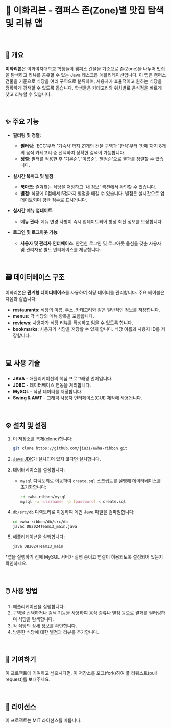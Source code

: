 # 🎀 이화리본 - 캠퍼스 존(Zone)별 맛집 탐색 및 리뷰 앱

<br>

## 📖 개요

**이화리본**은 이화여자대학교 학생들이 캠퍼스 건물을 기준으로 존(Zone)을 나누어 맛집을 탐색하고 리뷰를 공유할 수 있는 Java 데스크톱 애플리케이션입니다. 이 앱은 캠퍼스 건물을 기준으로 식당을 여러 구역으로 분류하여, 사용자가 효율적이고 원하는 식당을 정확하게 검색할 수 있도록 돕습니다. 학생들은 카테고리와 위치별로 음식점을 빠르게 찾고 리뷰할 수 있습니다.

<br>

## ✨ 주요 기능

  - **필터링 및 정렬**:

      - **필터링**: 'ECC'부터 '기숙사'까지 21개의 건물 구역과 '한식'부터 '카페'까지 8개의 음식 카테고리 중 선택하여 정확한 검색이 가능합니다.
      - **정렬**: 필터를 적용한 후 '기본순', '이름순', '별점순'으로 결과를 정렬할 수 있습니다.

  - **실시간 북마크 및 별점**:

      - **북마크**: 즐겨찾는 식당을 저장하고 '내 정보' 섹션에서 확인할 수 있습니다.
      - **별점**: 식당에 0점에서 5점까지 별점을 매길 수 있습니다. 별점은 실시간으로 업데이트되며 평균 점수로 표시됩니다.

  - **실시간 메뉴 업데이트**:

      - **메뉴 관리**: 메뉴 변경 사항이 즉시 업데이트되어 항상 최신 정보를 보장합니다.

  - **로그인 및 로그아웃 기능**:

      - **사용자 및 관리자 인터페이스**: 안전한 로그인 및 로그아웃 옵션을 갖춘 사용자 및 관리자용 별도 인터페이스를 제공합니다.
   

<br>


## 🗃️ 데이터베이스 구조

이화리본은 **관계형 데이터베이스**를 사용하여 식당 데이터를 관리합니다. 주요 테이블은 다음과 같습니다:

  - **restaurants**: 식당의 이름, 주소, 카테고리와 같은 일반적인 정보를 저장합니다.
  - **menus**: 각 식당의 메뉴 항목을 포함합니다.
  - **reviews**: 사용자가 식당 리뷰를 작성하고 읽을 수 있도록 합니다.
  - **bookmarks**: 사용자가 식당을 저장할 수 있게 합니다. 식당 이름과 사용자 ID를 저장합니다.


<br>


## 💻 사용 기술

  - **JAVA** - 애플리케이션의 핵심 프로그래밍 언어입니다.
  - **JDBC** - 데이터베이스 연동을 처리합니다.
  - **MySQL** - 식당 데이터를 저장합니다.
  - **Swing & AWT** - 그래픽 사용자 인터페이스(GUI) 제작에 사용됩니다.

<br>


## ⚙️ 설치 및 설정

1.  이 저장소를 복제(clone)합니다:

    ```bash
    git clone https://github.com/jiu31/ewha-ribbon.git
    ```

2.  [Java JDK](https://www.oracle.com/java/technologies/javase-downloads.html)가 설치되어 있지 않다면 설치합니다.

3.  데이터베이스를 설정합니다:

      - `mysql` 디렉토리로 이동하여 `create.sql` 스크립트를 실행해 데이터베이스를 초기화합니다:
        ```bash
        cd ewha-ribbon/mysql
        mysql -u [username] -p [password] < create.sql
        ```

4.  `db/src/db` 디렉토리로 이동하여 메인 Java 파일을 컴파일합니다:

    ```bash
    cd ewha-ribbon/db/src/db
    javac DB2024Team13_main.java
    ```

5.  애플리케이션을 실행합니다:

    ```bash
    java DB2024Team13_main
    ```

*앱을 실행하기 전에 MySQL 서버가 실행 중이고 연결이 허용되도록 설정되어 있는지 확인하세요.

<br>


## 🖱️ 사용 방법

1.  애플리케이션을 실행합니다.
2.  구역을 선택하거나 검색 기능을 사용하여 음식 종류나 별점 등으로 결과를 필터링하며 식당을 탐색합니다.
3.  각 식당의 상세 정보를 확인합니다.
4.  방문한 식당에 대한 별점과 리뷰를 추가합니다.


<br>


## 🤝 기여하기

이 프로젝트에 기여하고 싶으시다면, 이 저장소를 포크(fork)하여 풀 리퀘스트(pull request)를 보내주세요.

<br>


## 📄 라이선스

이 프로젝트는 MIT 라이선스를 따릅니다.
